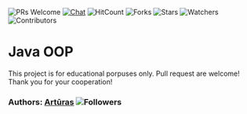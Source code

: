 ![PRs Welcome](https://img.shields.io/badge/PRs-welcome-brightgreen.svg)
[![Chat](https://img.shields.io/discord/620935790867906561?label=chat)](https://discord.gg/YeJBQrTUT9)
![HitCount](https://views.whatilearened.today/views/github/keizah7/java-oop.svg)
![Forks](https://img.shields.io/github/forks/keizah7/java-oop?style=social)
![Stars](https://img.shields.io/github/stars/keizah7/java-oop?style=social)
![Watchers](https://img.shields.io/github/watchers/keizah7/java-oop?style=social)
![Contributors](https://img.shields.io/github/contributors/keizah7/java-oop)

# Java OOP

This project is for educational porpuses only. Pull request are welcome! Thank you for your cooperation!

### Authors: [Artūras](https://github.com/keizah7) ![Followers](https://img.shields.io/github/followers/keizah7?style=social)
